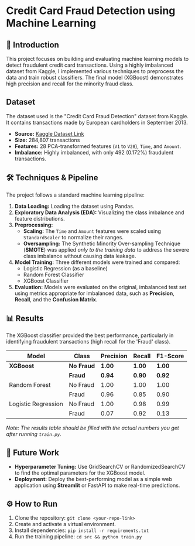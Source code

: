# Credit Card Fraud Detection using Machine Learning

## 📝 Introduction
This project focuses on building and evaluating machine learning models to detect fraudulent credit card transactions. Using a highly imbalanced dataset from Kaggle, I implemented various techniques to preprocess the data and train robust classifiers. The final model (XGBoost) demonstrates high precision and recall for the minority fraud class.



##  Dataset
The dataset used is the "Credit Card Fraud Detection" dataset from Kaggle. It contains transactions made by European cardholders in September 2013.

-   **Source:** [Kaggle Dataset Link](https://www.kaggle.com/datasets/mlg-ulb/creditcardfraud)
-   **Size:** 284,807 transactions
-   **Features:** 28 PCA-transformed features (`V1` to `V28`), `Time`, and `Amount`.
-   **Imbalance:** Highly imbalanced, with only 492 (0.172%) fraudulent transactions.

## 🛠️ Techniques & Pipeline
The project follows a standard machine learning pipeline:
1.  **Data Loading:** Loading the dataset using Pandas.
2.  **Exploratory Data Analysis (EDA):** Visualizing the class imbalance and feature distributions.
3.  **Preprocessing:**
    -   **Scaling:** The `Time` and `Amount` features were scaled using `StandardScaler` to normalize their ranges.
    -   **Oversampling:** The Synthetic Minority Over-sampling Technique (**SMOTE**) was applied *only to the training data* to address the severe class imbalance without causing data leakage.
4.  **Model Training:** Three different models were trained and compared:
    -   Logistic Regression (as a baseline)
    -   Random Forest Classifier
    -   XGBoost Classifier
5.  **Evaluation:** Models were evaluated on the original, imbalanced test set using metrics appropriate for imbalanced data, such as **Precision**, **Recall**, and the **Confusion Matrix**.

## 📊 Results
The XGBoost classifier provided the best performance, particularly in identifying fraudulent transactions (high recall for the 'Fraud' class).

| Model               | Class    | Precision | Recall | F1-Score |
| ------------------- | -------- | --------- | ------ | -------- |
| **XGBoost** | **No Fraud** | **1.00** | **1.00** | **1.00** |
|                     | **Fraud** | **0.94** | **0.90** | **0.92** |
| Random Forest       | No Fraud | 1.00      | 1.00   | 1.00     |
|                     | Fraud    | 0.96      | 0.85   | 0.90     |
| Logistic Regression | No Fraud | 1.00      | 0.98   | 0.99     |
|                     | Fraud    | 0.07      | 0.92   | 0.13     |

*Note: The results table should be filled with the actual numbers you get after running `train.py`.*

## 🚀 Future Work
-   **Hyperparameter Tuning:** Use GridSearchCV or RandomizedSearchCV to find the optimal parameters for the XGBoost model.
-   **Deployment:** Deploy the best-performing model as a simple web application using **Streamlit** or FastAPI to make real-time predictions.

## ⚙️ How to Run
1.  Clone the repository: `git clone <your-repo-link>`
2.  Create and activate a virtual environment.
3.  Install dependencies: `pip install -r requirements.txt`
4.  Run the training pipeline: `cd src && python train.py`